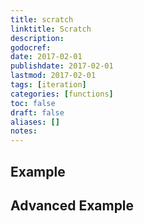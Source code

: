 ```yaml
---
title: scratch
linktitle: Scratch
description:
godocref:
date: 2017-02-01
publishdate: 2017-02-01
lastmod: 2017-02-01
tags: [iteration]
categories: [functions]
toc: false
draft: false
aliases: []
notes:
---
```


## Example

## Advanced Example

